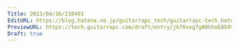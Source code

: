 ```yaml
---
Title: 2013/04/16/210401
EditURL: https://blog.hatena.ne.jp/guitarrapc_tech/guitarrapc-tech.hatenablog.com/atom/entry/6802418398340690972
PreviewURL: https://tech.guitarrapc.com/draft/entry/jkf6vxg7gA0hhoE8O4VA_2s8p38
Draft: true
---
```


